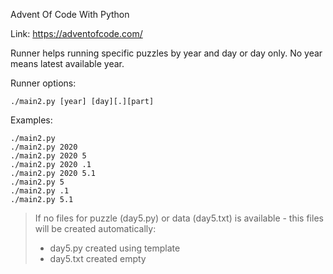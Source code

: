 Advent Of Code With Python

Link: https://adventofcode.com/

Runner helps running specific puzzles by year and day or day only.
No year means latest available year.

Runner options:
```shell script
./main2.py [year] [day][.][part]
```
Examples:
```shell script
./main2.py
./main2.py 2020
./main2.py 2020 5
./main2.py 2020 .1
./main2.py 2020 5.1
./main2.py 5
./main2.py .1
./main2.py 5.1
```
> If no files for puzzle (day5.py) or data (day5.txt) is available - this files will be created automatically:
> * day5.py created using template
> * day5.txt created empty
